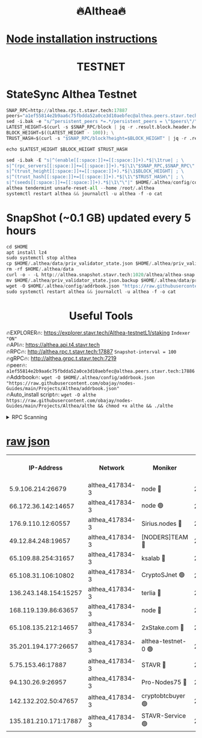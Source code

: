 <h1 align="center"> 🔥Althea🔥</h1>

[Node installation instructions](https://github.com/obajay/nodes-Guides/tree/main/Projects/Althea)
=

<h1 align="center"> TESTNET</h1>

# StateSync Althea Testnet
```python
SNAP_RPC=http://althea.rpc.t.stavr.tech:17887
peers="a1ef55814e2b9aa6c75fbdda52a0ce3d10aebfec@althea.peers.stavr.tech:17886"
sed -i.bak -e "s/^persistent_peers *=.*/persistent_peers = \"$peers\"/" $HOME/.althea/config/config.toml
LATEST_HEIGHT=$(curl -s $SNAP_RPC/block | jq -r .result.block.header.height); \
BLOCK_HEIGHT=$((LATEST_HEIGHT - 100)); \
TRUST_HASH=$(curl -s "$SNAP_RPC/block?height=$BLOCK_HEIGHT" | jq -r .result.block_id.hash)

echo $LATEST_HEIGHT $BLOCK_HEIGHT $TRUST_HASH

sed -i.bak -E "s|^(enable[[:space:]]+=[[:space:]]+).*$|\1true| ; \
s|^(rpc_servers[[:space:]]+=[[:space:]]+).*$|\1\"$SNAP_RPC,$SNAP_RPC\"| ; \
s|^(trust_height[[:space:]]+=[[:space:]]+).*$|\1$BLOCK_HEIGHT| ; \
s|^(trust_hash[[:space:]]+=[[:space:]]+).*$|\1\"$TRUST_HASH\"| ; \
s|^(seeds[[:space:]]+=[[:space:]]+).*$|\1\"\"|" $HOME/.althea/config/config.toml
althea tendermint unsafe-reset-all --home /root/.althea
systemctl restart althea && journalctl -u althea -f -o cat
```
# SnapShot (~0.1 GB) updated every 5 hours
```python
cd $HOME
apt install lz4
sudo systemctl stop althea
cp $HOME/.althea/data/priv_validator_state.json $HOME/.althea/priv_validator_state.json.backup
rm -rf $HOME/.althea/data
curl -o - -L http://althea.snapshot.stavr.tech:1020/althea/althea-snap.tar.lz4 | lz4 -c -d - | tar -x -C $HOME/.althea --strip-components 2
mv $HOME/.althea/priv_validator_state.json.backup $HOME/.althea/data/priv_validator_state.json
wget -O $HOME/.althea/config/addrbook.json "https://raw.githubusercontent.com/obajay/nodes-Guides/main/Projects/Althea/addrbook.json"
sudo systemctl restart althea && journalctl -u althea -f -o cat
```
 <h1 align="center"> Useful Tools</h1>
 
🔥EXPLORER🔥: https://explorer.stavr.tech/Althea-testnetL1/staking        `Indexer "ON"` \
🔥API🔥:      https://althea.api.t4.stavr.tech \
🔥RPC🔥:      http://althea.rpc.t.stavr.tech:17887              `Snapshot-interval = 100` \
🔥gRPC🔥:     http://althea.grpc.t.stavr.tech:7219 \
🔥peer🔥:     `a1ef55814e2b9aa6c75fbdda52a0ce3d10aebfec@althea.peers.stavr.tech:17886` \
🔥Addrbook🔥: ```wget -O $HOME/.althea/config/addrbook.json "https://raw.githubusercontent.com/obajay/nodes-Guides/main/Projects/Althea/addrbook.json"``` \
🔥Auto_install script🔥:  `wget -O althe https://raw.githubusercontent.com/obajay/nodes-Guides/main/Projects/Althea/althe && chmod +x althe && ./althe`


<details>
<summary>RPC Scanning</summary>

<h2 align="center"> We scan nodes in real time every 4 hours. And we provide the final result of RPC endpoints.
We cannot influence the operation of these nodes in any way. </h2>


```python
If Voting Power is higher than 0 --> then the Node is a validator of the network and may be subject to attack and be a potential threat to the chain.
```
```python
We marked such validators with a red symbol
```

</details>

[raw json](https://rpc-check.althea.stavr.tech/althea/rpcalthea_result.json)
=

<table><tr><th>IP-Address</th><th>Network</th><th>Moniker</th><th>Latest Block Height</th><th>Earliest Block Height</th><th>Catching Up</th><th>Tx Index</th><th>Voting Power</th><th>Scan Time</th></tr><tr><td>5.9.106.214:26679</td><td>althea_417834-3</td><td>node 🔴</td><td>2511529</td><td>1</td><td>False</td><td>on</td><td>975</td><td>2023-12-23T10:20:01.765295161UTC</td></tr><tr><td>66.172.36.142:14657</td><td>althea_417834-3</td><td>node 🟢</td><td>2511530</td><td>165</td><td>False</td><td>on</td><td>0</td><td>2023-12-23T10:20:07.983189400UTC</td></tr><tr><td>176.9.110.12:60557</td><td>althea_417834-3</td><td>Sirius.nodes 🔴</td><td>2511529</td><td>496001</td><td>False</td><td>on</td><td>1631</td><td>2023-12-23T10:20:00.570065165UTC</td></tr><tr><td>49.12.84.248:19657</td><td>althea_417834-3</td><td>[NODERS]TEAM 🔴</td><td>2511529</td><td>542401</td><td>False</td><td>off</td><td>1</td><td>2023-12-23T10:20:02.783111654UTC</td></tr><tr><td>65.109.88.254:31657</td><td>althea_417834-3</td><td>ksalab 🔴</td><td>2511529</td><td>1335001</td><td>False</td><td>off</td><td>1396</td><td>2023-12-23T10:20:02.531556390UTC</td></tr><tr><td>65.108.31.106:10802</td><td>althea_417834-3</td><td>CryptoSJnet 🟢</td><td>2511529</td><td>1704001</td><td>False</td><td>on</td><td>0</td><td>2023-12-23T10:20:00.907576165UTC</td></tr><tr><td>136.243.148.154:15257</td><td>althea_417834-3</td><td>terlia 🔴</td><td>2511528</td><td>1943001</td><td>False</td><td>on</td><td>1011</td><td>2023-12-23T10:19:57.979990181UTC</td></tr><tr><td>168.119.139.86:63657</td><td>althea_417834-3</td><td>node 🔴</td><td>2511529</td><td>1957001</td><td>False</td><td>on</td><td>1009</td><td>2023-12-23T10:20:01.137029258UTC</td></tr><tr><td>65.108.135.212:14657</td><td>althea_417834-3</td><td>2xStake.com 🔴</td><td>2511529</td><td>1973401</td><td>False</td><td>on</td><td>1866</td><td>2023-12-23T10:20:01.508438952UTC</td></tr><tr><td>35.201.194.177:26657</td><td>althea_417834-3</td><td>althea-testnet-0 🟢</td><td>2511531</td><td>2252701</td><td>False</td><td>on</td><td>0</td><td>2023-12-23T10:20:13.414137990UTC</td></tr><tr><td>5.75.153.46:17887</td><td>althea_417834-3</td><td>STAVR 🔴</td><td>2511531</td><td>2326501</td><td>False</td><td>on</td><td>1816</td><td>2023-12-23T10:20:12.279601904UTC</td></tr><tr><td>94.130.26.9:26957</td><td>althea_417834-3</td><td>Pro-Nodes75 🔴</td><td>2511529</td><td>2411529</td><td>False</td><td>on</td><td>980</td><td>2023-12-23T10:20:00.323625861UTC</td></tr><tr><td>142.132.202.50:47657</td><td>althea_417834-3</td><td>cryptobtcbuyer 🟢</td><td>2511529</td><td>2411529</td><td>False</td><td>off</td><td>0</td><td>2023-12-23T10:20:03.068219864UTC</td></tr><tr><td>135.181.210.171:17887</td><td>althea_417834-3</td><td>STAVR-Service 🟢</td><td>2511529</td><td>2511401</td><td>False</td><td>on</td><td>0</td><td>2023-12-23T10:20:02.140534594UTC</td></tr></table>
